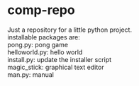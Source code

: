 # comp-repo
Just a repository for a little python project.<br>
installable packages are:<br>
pong.py: pong game<br>
helloworld.py: hello world<br>
install.py: update the installer script<br>
magic_stick: graphical text editor<br>
man.py: manual<br>
